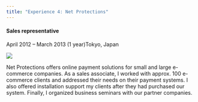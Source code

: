 ```yaml
---
title: "Experience 4: Net Protections"
---
```


#### Sales representative

<p>April 2012 – March 2013 (1 year)Tokyo, Japan</p>

<img src="{{ site.url }}/images/netprotections.jpg" class="img-responsive img-rounded">

Net Protections offers online payment solutions for small and large e-commerce companies. As a sales associate, I worked with approx. 100 e-commerce clients and addressed their needs on their payment systems. I also offered installation support my clients after they had purchased our system. Finally, I organized business seminars with our partner companies.
